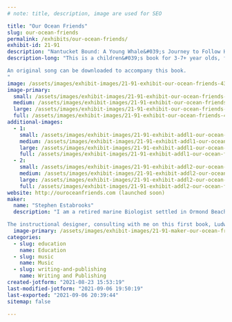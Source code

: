 ```yaml
---
# note: title, description, image are used for SEO

title: "Our Ocean Friends"
slug: our-ocean-friends
permalink: /exhibits/our-ocean-friends/
exhibit-id: 21-91
description: "Nantucket Bound: A Young Whale&#039;s Journey to Follow His Dream"
description-long: "This is a children&#039;s book for 3-7+ year olds, following the journey of a young whale, along with his mother, up the Eastern Atlantic. On this trip, they encounter all sorts of marine life and he learns all the things that a young whale must learn. He longs to be a teacher himself, teaching the world about protecting the oceans and ALL its inhabitants.

An original song can be downloaded to accompany this book.
"
image: /assets/images/exhibit-images/21-91-exhibit-our-ocean-friends-43-cover-4431-large.png
image-primary: 
  small: /assets/images/exhibit-images/21-91-exhibit-our-ocean-friends-43-cover-4431-small.png
  medium: /assets/images/exhibit-images/21-91-exhibit-our-ocean-friends-43-cover-4431-medium.png
  large: /assets/images/exhibit-images/21-91-exhibit-our-ocean-friends-43-cover-4431-large.png
  full: /assets/images/exhibit-images/21-91-exhibit-our-ocean-friends-43-cover-4431-full.png
additional-images: 
  - 1:
    small: /assets/images/exhibit-images/21-91-exhibit-addl1-our-ocean-friends-ocean-friends-logo-blue-words-small.png
    medium: /assets/images/exhibit-images/21-91-exhibit-addl1-our-ocean-friends-ocean-friends-logo-blue-words-medium.png
    large: /assets/images/exhibit-images/21-91-exhibit-addl1-our-ocean-friends-ocean-friends-logo-blue-words-large.png
    full: /assets/images/exhibit-images/21-91-exhibit-addl1-our-ocean-friends-ocean-friends-logo-blue-words-full.png
  - 2:
    small: /assets/images/exhibit-images/21-91-exhibit-addl2-our-ocean-friends-oof-whale-song-writer-sle-1024x1024-small.png
    medium: /assets/images/exhibit-images/21-91-exhibit-addl2-our-ocean-friends-oof-whale-song-writer-sle-1024x1024-medium.png
    large: /assets/images/exhibit-images/21-91-exhibit-addl2-our-ocean-friends-oof-whale-song-writer-sle-1024x1024-large.png
    full: /assets/images/exhibit-images/21-91-exhibit-addl2-our-ocean-friends-oof-whale-song-writer-sle-1024x1024-full.png
website: http://ouroceanfriends.com (launched soon)
maker: 
  name: "Stephen Estabrooks"
  description: "I am a retired marine Biologist settled in Ormond Beach, now writing stories for children and helping to spark their interest and concerns over the plight of our oceans.

The instructional designer, consulting with me on this first book, Ludwika Goodson, also will be at the exhibit. We are partners in OurOceanFriends.com."
  image-primary: /assets/images/exhibit-images/21-91-maker-our-ocean-friends-cover-medium.png
categories: 
  - slug: education
    name: Education
  - slug: music
    name: Music
  - slug: writing-and-publishing
    name: Writing and Publishing
created-jotform: "2021-08-23 15:53:19"
last-modified-jotform: "2021-09-06 19:50:19"
last-exported: "2021-09-06 20:39:44"
sitemap: false

---
```

